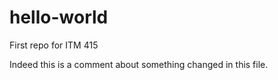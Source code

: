 # hello-world
First repo for ITM 415

Indeed this is a comment about something changed in this file.
